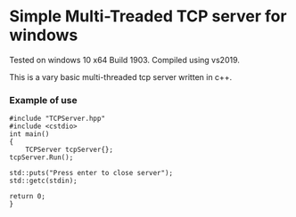 # Simple Multi-Treaded TCP server for windows

Tested on windows 10 x64 Build 1903.
Compiled using vs2019.

This is a vary basic multi-threaded tcp server written in c++.

### Example of use
    #include "TCPServer.hpp"
    #include <cstdio>
    int main()
    {
    	TCPServer tcpServer{};
	tcpServer.Run();
	
	std::puts("Press enter to close server");
	std::getc(stdin);

	return 0;
    }
